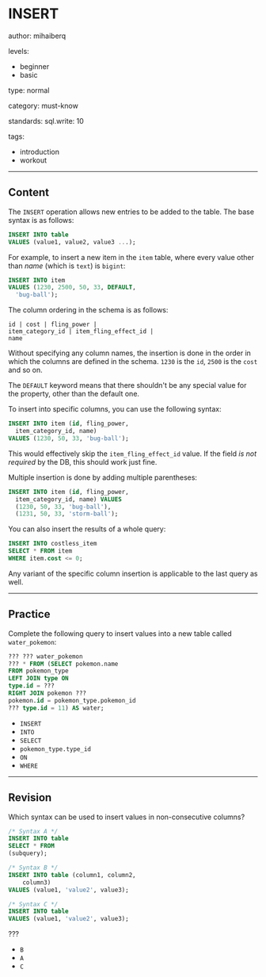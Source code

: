 # INSERT
author: mihaiberq

levels:
  - beginner
  - basic

type: normal

category: must-know

standards: 
  sql.write: 10

tags:
  - introduction
  - workout

---
## Content

The `INSERT` operation allows new entries to be added to the table. The base syntax is as follows:
```SQL
INSERT INTO table
VALUES (value1, value2, value3 ...);
```
For example, to insert a new item in the `item` table, where every value other than *name* (which is `text`) is `bigint`:
```SQL
INSERT INTO item
VALUES (1230, 2500, 50, 33, DEFAULT,
  'bug-ball');
```
The column ordering in the schema is as follows:
```
id | cost | fling_power |
item_category_id | item_fling_effect_id |
name
```
Without specifying any column names, the insertion is done in the order in which the columns are defined in the schema. `1230` is the `id`, `2500` is the `cost` and so on.

The `DEFAULT` keyword means that there shouldn't be any special value for the property, other than the default one.

To insert into specific columns, you can use the following syntax:
```SQL
INSERT INTO item (id, fling_power,
  item_category_id, name)
VALUES (1230, 50, 33, 'bug-ball');
```
This would effectively skip the `item_fling_effect_id` value. If the field *is not required* by the DB, this should work just fine.

Multiple insertion is done by adding multiple parentheses:
```SQL
INSERT INTO item (id, fling_power,
  item_category_id, name) VALUES
  (1230, 50, 33, 'bug-ball'),
  (1231, 50, 33, 'storm-ball');
```
You can also insert the results of a whole query:
```SQL
INSERT INTO costless_item
SELECT * FROM item
WHERE item.cost <= 0;
```
Any variant of the specific column insertion is applicable to the last query as well.


---
## Practice

Complete the following query to insert values into a new table called `water_pokemon`:
```SQL
??? ??? water_pokemon
??? * FROM (SELECT pokemon.name
FROM pokemon_type
LEFT JOIN type ON
type.id = ???
RIGHT JOIN pokemon ???
pokemon.id = pokemon_type.pokemon_id
??? type.id = 11) AS water;
```
* `INSERT`
* `INTO`
* `SELECT`
* `pokemon_type.type_id`
* `ON`
* `WHERE`


---
## Revision

Which syntax can be used to insert values in non-consecutive columns?
```SQL
/* Syntax A */
INSERT INTO table
SELECT * FROM
(subquery);

/* Syntax B */
INSERT INTO table (column1, column2,
    column3)
VALUES (value1, 'value2', value3);

/* Syntax C */
INSERT INTO table
VALUES (value1, 'value2', value3);

```
???
* `B`
* `A`
* `C`
